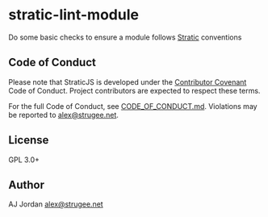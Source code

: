 # stratic-lint-module

Do some basic checks to ensure a module follows [Stratic][] conventions

## Code of Conduct

Please note that StraticJS is developed under the [Contributor Covenant][contcov] Code of Conduct. Project contributors are expected to respect these terms.

For the full Code of Conduct, see [CODE_OF_CONDUCT.md][coc]. Violations may be reported to <alex@strugee.net>.

## License

GPL 3.0+

## Author

AJ Jordan <alex@strugee.net>

 [Stratic]: https://github.com/straticjs
 [contcov]: http://contributor-covenant.org/
 [coc]: https://github.com/straticjs/stratic-lint-module/blob/master/CODE_OF_CONDUCT.md
